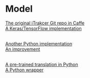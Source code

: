 # Model

[The original iTrakcer Git repo in Caffe](https://github.com/CSAILVision/GazeCapture)<br/>
[A Keras/TensorFlow implementation](https://github.com/gdubrg/Eye-Tracking-for-Everyone)<br/><br/>

[Another Python implementation](https://github.com/SwapnilPande/GazeTracking)<br/>
[An improvement](https://github.com/hugochan/Eye-Tracker)<br/><br/>

[A pre-trained translation in Python](https://github.com/oveddan/runwayml-gazecapture)<br/>
[A Python wrapper](https://github.com/ms234/iTrackerWrapper)

